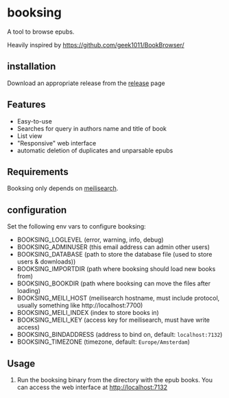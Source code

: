# booksing
A tool to browse epubs.

Heavily inspired by https://github.com/geek1011/BookBrowser/

## installation
Download an appropriate release from the [release](https://github.com/gnur/booksing/releases) page


## Features
- Easy-to-use
- Searches for query in authors name and title of book
- List view
- "Responsive" web interface
- automatic deletion of duplicates and unparsable epubs

## Requirements
Booksing only depends on [meilisearch](https://www.meilisearch.com/).

## configuration

Set the following env vars to configure booksing:

- BOOKSING_LOGLEVEL (error, warning, info, debug)
- BOOKSING_ADMINUSER (this email address can admin other users)
- BOOKSING_DATABASE (path to store the database file (used to store users & downloads))
- BOOKSING_IMPORTDIR (path where booksing should load new books from)
- BOOKSING_BOOKDIR (path where booksing can move the files after loading)
- BOOKSING_MEILI_HOST (meilisearch hostname, must include protocol, usually something like http://localhost:7700)
- BOOKSING_MEILI_INDEX (index to store books in)
- BOOKSING_MEILI_KEY (access key for meilisearch, must have write access)
- BOOKSING_BINDADDRESS (address to bind on, default: `localhost:7132`)
- BOOKSING_TIMEZONE (timezone, default: `Europe/Amsterdam`)

## Usage
1. Run the booksing binary from the directory with the epub books. You can access the web interface at [http://localhost:7132](http://localhost:7132) 
